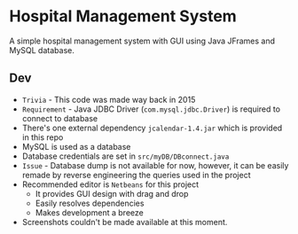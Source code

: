 # Hospital Management System

A simple hospital management system with GUI using Java JFrames and MySQL database.

## Dev

- `Trivia` -  This code was made way back in 2015
- `Requirement` - Java JDBC Driver (`com.mysql.jdbc.Driver`) is required to connect to database
- There's one external dependency `jcalendar-1.4.jar` which is provided in this repo
- MySQL is used as a database
- Database credentials are set in `src/myDB/DBconnect.java`
- `Issue` - Database dump is not available for now, however, it can be easily remade by reverse engineering the queries used in the project
- Recommended editor is `Netbeans` for this project
    + It provides GUI design with drag and drop
    + Easily resolves dependencies
    + Makes development a breeze
- Screenshots couldn't be made available at this moment.
